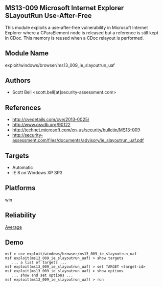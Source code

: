 ## MS13-009 Microsoft Internet Explorer SLayoutRun Use-After-Free

This module exploits a use-after-free vulnerability in 
Microsoft Internet Explorer where a CParaElement node is 
released but a reference is still kept in CDoc. This memory 
is reused when a CDoc relayout is performed.


## Module Name
exploit/windows/browser/ms13_009_ie_slayoutrun_uaf

## Authors
* Scott Bell <scott.bell[at]security-assessment.com>


## References
* http://cvedetails.com/cve/2013-0025/
* http://www.osvdb.org/90122
* http://technet.microsoft.com/en-us/security/bulletin/MS13-009
* http://security-assessment.com/files/documents/advisory/ie_slayoutrun_uaf.pdf



## Targets
* Automatic
* IE 8 on Windows XP SP3


## Platforms
win

## Reliability
[Average](https://github.com/rapid7/metasploit-framework/wiki/Exploit-Ranking)

## Demo

```
msf > use exploit/windows/browser/ms13_009_ie_slayoutrun_uaf
msf exploit(ms13_009_ie_slayoutrun_uaf) > show targets
   ... a list of targets ...
msf exploit(ms13_009_ie_slayoutrun_uaf) > set TARGET <target-id>
msf exploit(ms13_009_ie_slayoutrun_uaf) > show options
   ... show and set options ...
msf exploit(ms13_009_ie_slayoutrun_uaf) > run
```
    
    